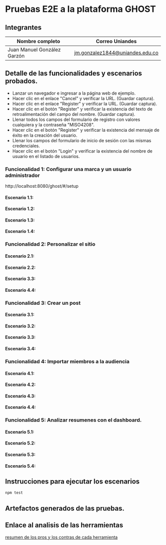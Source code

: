 # Pruebas E2E a la plataforma GHOST

## Integrantes

| Nombre completo             | Correo Uniandes                 |
| --------------------------- | ------------------------------- |
| Juan Manuel González Garzón | jm.gonzalez1844@uniandes.edu.co |

## Detalle de las funcionalidades y escenarios probados.

-   Lanzar un navegador e ingresar a la página web de ejemplo.
-   Hacer clic en el enlace "Cancel" y verificar la URL. (Guardar captura).
-   Hacer clic en el enlace "Register" y verificar la URL. (Guardar captura).
-   Hacer clic en el botón "Register" y verificar la existencia del texto de retroalimentación del campo del nombre. (Guardar captura).
-   Llenar todos los campos del formulario de registro con valores cualquiera y la contraseña "MISO4208".
-   Hacer clic en el botón "Register" y verificar la existencia del mensaje de éxito en la creación del usuario.
-   Llenar los campos del formulario de inicio de sesión con las mismas credenciales.
-   Hacer clic en el botón "Login" y verificar la existencia del nombre de usuario en el listado de usuarios.

### Funcionalidad 1: Configurar una marca y un usuario administrador

http://localhost:8080/ghost/#/setup

#### Escenario 1.1:

#### Escenario 1.2:

#### Escenario 1.3:

#### Escenario 1.4:

### Funcionalidad 2: Personalizar el sitio

#### Escenario 2.1:

#### Escenario 2.2:

#### Escenario 3.3:

#### Escenario 4.4:

### Funcionalidad 3: Crear un post

#### Escenario 3.1:

#### Escenario 3.2:

#### Escenario 3.3:

#### Escenario 3.4:

### Funcionalidad 4: Importar miembros a la audiencia

#### Escenario 4.1:

#### Escenario 4.2:

#### Escenario 4.3:

#### Escenario 4.4:

### Funcionalidad 5: Analizar resumenes con el dashboard.

#### Escenario 5.1:

#### Escenario 5.2:

#### Escenario 5.3:

#### Escenario 5.4:

## Instrucciones para ejecutar los escenarios

```bash
npm test
```

## Artefactos generados de las pruebas.

## Enlace al analisis de las herramientas

[resumen de los pros y los contras de cada herramienta](https://github.com/juanmanuelgg/pruebas-e2e-ghost/wiki/Resumen-de-los-pros-y-los-contras-de-cada-herramienta)

